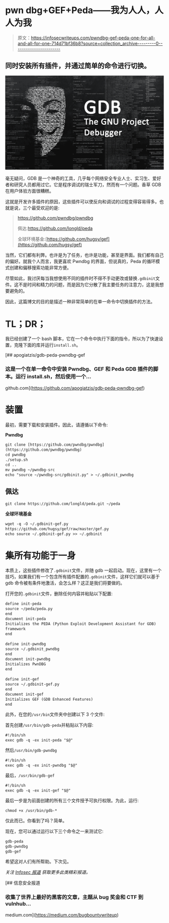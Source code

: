 # pwn dbg+GEF+Peda——我为人人，人人为我

> 原文：<https://infosecwriteups.com/pwndbg-gef-peda-one-for-all-and-all-for-one-714d71bf36b8?source=collection_archive---------0----------------------->

## 同时安装所有插件，并通过简单的命令进行切换。

![](img/25c6592db66438780042c1178956f4fa.png)

毫无疑问，GDB 是一个神奇的工具，几乎每个网络安全专业人士、实习生、爱好者和研究人员都用过它。它是程序调试的瑞士军刀，然而有一个问题。香草 GDB 在用户体验方面很糟糕。

这就是开发许多插件的原因，这些插件可以使反向和调试的过程变得容易得多。也就是说，三个最受欢迎的是:

> https://github.com/pwndbg/pwndbg
> 
> 佩达:https://github.com/longld/peda
> 
> 全球环境基金:[https://github.com/hugsy/gef](https://github.com/hugsy/gef)

当然，它们都有利弊。也许是为了任务，也许是功能，甚至是界面。我们都有自己的偏好。就我个人而言，我更喜欢 Pwndbg 的界面，但说真的，Peda 的循环模式创建和偏移搜索功能非常方便。

尽管如此，我讨厌每当我想使用不同的插件时不得不手动更改或替换`.gdbinit`文件。这不是时间和精力的问题，而是因为它分散了我主要任务的注意力，这是我想要避免的。

因此，这篇博文的目的是描述一种非常简单的在单一命令中切换插件的方法。

# TL；DR；

我已经创建了一个 bash 脚本，它在一个命令中执行下面的指令，所以为了快速设置，克隆下面的库并运行`install.sh`。

 [## apogiatzis/gdb-peda-pwndbg-gef

### 这是一个在单一命令中安装 Pwndbg、GEF 和 Peda GDB 插件的脚本。运行 install.sh，然后使用一个…

github.com](https://github.com/apogiatzis/gdb-peda-pwndbg-gef) 

# 装置

最初，需要下载和安装插件。因此，请遵循以下命令:

**Pwndbg**

```
git clone [https://github.com/pwndbg/pwndbg](https://github.com/pwndbg/pwndbg)
cd pwndbg
./setup.sh
cd ..
mv pwndbg ~/pwndbg-src
echo "source ~/pwndbg-src/gdbinit.py" > ~/.gdbinit_pwndbg
```

## 佩达

```
git clone https://github.com/longld/peda.git ~/peda
```

**全球环境基金**

```
wget -q -O ~/.gdbinit-gef.py https://github.com/hugsy/gef/raw/master/gef.py
echo source ~/.gdbinit-gef.py >> ~/.gdbinit
```

# 集所有功能于一身

本质上，这些插件修改了`.gdbinit`文件，并随 gdb 一起启动。现在，这里有一个技巧，如果我们有一个包含所有插件配置的`.gdbinit`文件，这样它们就可以基于 gdb 命令被有条件地激活，会怎么样？这正是我们将要做的。

打开您的`.gdbinit`文件，删除任何内容并粘贴以下配置:

```
define init-peda
source ~/peda/peda.py
end
document init-peda
Initializes the PEDA (Python Exploit Development Assistant for GDB) framework
end

define init-pwndbg
source ~/.gdbinit_pwndbg
end
document init-pwndbg
Initializes PwnDBG
end

define init-gef
source ~/.gdbinit-gef.py
end
document init-gef
Initializes GEF (GDB Enhanced Features)
end
```

此外，在您的`/usr/bin`文件夹中创建以下 3 个文件:

首先创建`/usr/bin/gdb-peda`并粘贴以下内容:

```
#!/bin/sh
exec gdb -q -ex init-peda "$@"
```

然后`/usr/bin/gdb-pwndbg`

```
#!/bin/sh
exec gdb -q -ex init-pwndbg "$@"
```

最后，`/usr/bin/gdb-gef`

```
#!/bin/sh
exec gdb -q -ex init-gef "$@"
```

最后一步是为前面创建的所有三个文件授予可执行权限。为此，运行:

```
chmod +x /usr/bin/gdb-*
```

仅此而已。你看到了吗？简单。

现在，您可以通过运行以下三个命令之一来测试它:

```
gdb-peda
gdb-pwndbg
gdb-gef
```

希望这对人们有所帮助。下次见。

*关注* [*Infosec 报道*](https://medium.com/bugbountywriteup) *获取更多此类精彩报道。*

[](https://medium.com/bugbountywriteup) [## 信息安全报道

### 收集了世界上最好的黑客的文章，主题从 bug 奖金和 CTF 到 vulnhub…

medium.com](https://medium.com/bugbountywriteup)